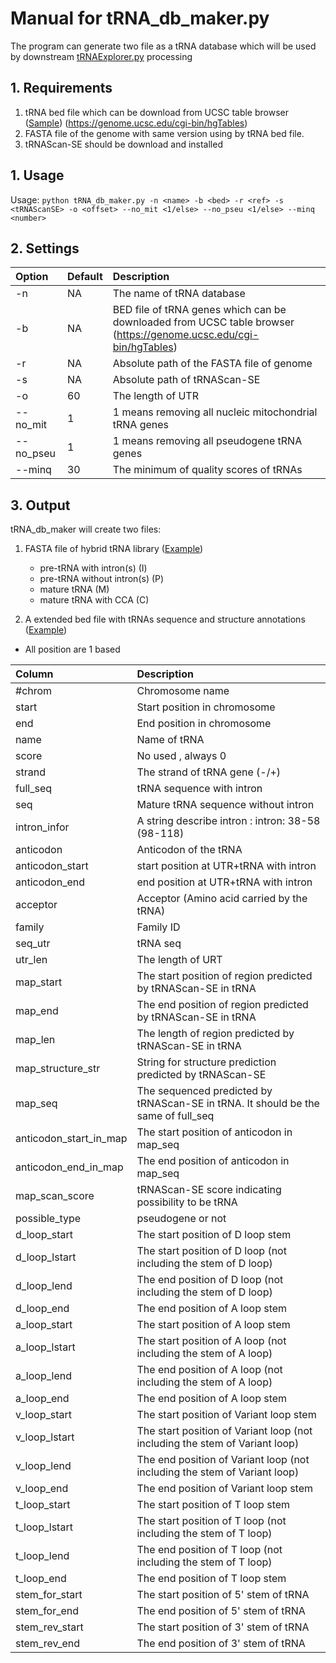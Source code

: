 # Manual for tRNA_db_maker.py
The program can generate two file as a tRNA database which will be used by downstream [tRNAExplorer.py](../tRNAExplorer.py) processing
## 1. Requirements
1. tRNA bed file which can be download from UCSC table browser ([Sample](../test/trna_db/hg38_tRNA.bed)) (https://genome.ucsc.edu/cgi-bin/hgTables)
2. FASTA file of the genome with same version using by tRNA bed file.
3. tRNAScan-SE should be download and installed 

## 1. Usage
Usage: `python tRNA_db_maker.py -n <name> -b <bed> -r <ref> -s <tRNAScanSE> -o <offset> --no_mit <1/else> --no_pseu <1/else> --minq <number>`
## 2. Settings

| Option  | Default | Description  |
| :------------| :------ |:--------------------------------| 
| -n    |NA| The name of tRNA database  |  
| -b     |NA | BED file of tRNA genes which can be downloaded from UCSC table browser (https://genome.ucsc.edu/cgi-bin/hgTables) |  
| -r      |NA| Absolute path of the FASTA file of genome  |  
| -s      |NA| Absolute path of tRNAScan-SE  |  
| -o     |60 | The length of UTR |  
| --no_mit    |1| 1 means removing all nucleic mitochondrial tRNA genes |  
| --no_pseu   |1 | 1 means removing all pseudogene tRNA genes  | 
| --minq | 30| The minimum of quality scores of tRNAs  | 


## 3. Output

tRNA_db_maker will create two files:

1. FASTA file of hybrid tRNA library ([Example](../test/trna_db/hg38_tRNA_60.fa))
   *   pre-tRNA with intron(s) (I)
   *   pre-tRNA without intron(s) (P)
   *   mature tRNA (M)
   *   mature tRNA with CCA (C)
   
2. A extended bed file with tRNAs sequence and structure annotations ([Example](../test/trna_db/hg38_tRNA_60.bed))
* All position are 1 based

| Column  | Description  |
| :------------ |:--------------------------------| 
| #chrom    | Chromosome name  |  
| start     | Start position in chromosome | 
| end     | End position in chromosome |   
| name     | Name of tRNA  |  
| score     | No used , always 0  |  
| strand     | The strand of tRNA gene (-/+) |  
| full_seq     | tRNA sequence with intron |  
| seq     | Mature tRNA sequence without intron  | 
| intron_infor | A string describe intron : intron: 38-58 (98-118) | 
| anticodon     | Anticodon of the tRNA |  
| anticodon_start  | start position at UTR+tRNA with intron | 
| anticodon_end | end position at UTR+tRNA with intron |
| acceptor | Acceptor (Amino acid carried by the tRNA)|
| family | Family ID|
| seq_utr | tRNA seq |
| utr_len | The length of URT |
| map_start | The start position of region predicted by tRNAScan-SE in tRNA|
| map_end | The end position of region predicted by tRNAScan-SE in tRNA|
| map_len | The length of region predicted by tRNAScan-SE in tRNA|
| map_structure_str| String for structure prediction predicted by tRNAScan-SE|
| map_seq|The sequenced predicted by tRNAScan-SE in tRNA. It should be the same of full_seq |
| anticodon_start_in_map|The start position of anticodon in map_seq |
| anticodon_end_in_map|The end position of anticodon in map_seq|
| map_scan_score|tRNAScan-SE score indicating possibility to be tRNA |
| possible_type|pseudogene or not|
| d_loop_start| The start position of D loop stem |
| d_loop_lstart|The start position of D loop (not including the stem of D loop)|
| d_loop_lend|The end position of D loop (not including the stem of D loop)|
| d_loop_end|The end position of A loop stem|
| a_loop_start| The start position of A loop stem |
| a_loop_lstart|The start position of A loop (not including the stem of A loop)|
| a_loop_lend|The end position of A loop (not including the stem of A loop)|
| a_loop_end|The end position of A loop stem|
| v_loop_start| The start position of Variant loop stem |
| v_loop_lstart|The start position of Variant loop (not including the stem of Variant loop)|
| v_loop_lend|The end position of Variant loop (not including the stem of Variant loop)|
| v_loop_end|The end position of Variant loop stem|
| t_loop_start| The start position of T loop stem |
| t_loop_lstart|The start position of T loop (not including the stem of T loop)|
| t_loop_lend|The end position of T loop (not including the stem of T loop)|
| t_loop_end|The end position of T loop stem|
| stem_for_start|The start position of 5' stem of tRNA |
| stem_for_end|The end position of 5' stem of tRNA |
| stem_rev_start|The start position of 3' stem of tRNA |
| stem_rev_end|The end position of 3' stem of tRNA |
   

